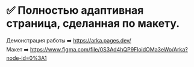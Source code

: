 # :white_check_mark: Полностью адаптивная страница, сделанная по макету.

Демонстрация работы ➡️ https://arka.pages.dev/  
Макет ➡️ https://www.figma.com/file/0S3Ad4hQP9FloidOMa3eWo/Arka?node-id=0%3A1
